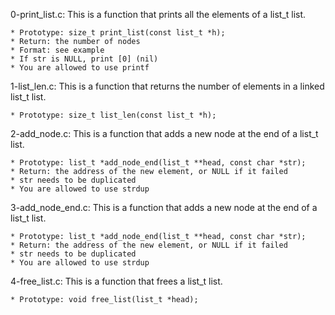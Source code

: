 0-print_list.c: This is a function that prints all the elements of a list_t list.

	* Prototype: size_t print_list(const list_t *h);
	* Return: the number of nodes
	* Format: see example
	* If str is NULL, print [0] (nil)
	* You are allowed to use printf

1-list_len.c: This is a function that returns the number of elements in a linked list_t list.

	* Prototype: size_t list_len(const list_t *h);

2-add_node.c: This is a function that adds a new node at the end of a list_t list.

	* Prototype: list_t *add_node_end(list_t **head, const char *str);
	* Return: the address of the new element, or NULL if it failed
	* str needs to be duplicated
	* You are allowed to use strdup

3-add_node_end.c: This is a function that adds a new node at the end of a list_t list.

	* Prototype: list_t *add_node_end(list_t **head, const char *str);
	* Return: the address of the new element, or NULL if it failed
	* str needs to be duplicated
	* You are allowed to use strdup

4-free_list.c: This is a function that frees a list_t list.

	* Prototype: void free_list(list_t *head);

